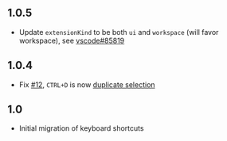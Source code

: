 ## 1.0.5
- Update `extensionKind` to be both `ui` and `workspace` (will favor workspace), see [vscode#85819](https://github.com/microsoft/vscode/issues/85819)

## 1.0.4
- Fix [#12](https://github.com/Microsoft/vscode-notepadplusplus-keybindings/issues/12), `CTRL+D` is now [duplicate selection](https://code.visualstudio.com/updates/v1_40#_duplicate-selection)

## 1.0
- Initial migration of keyboard shortcuts
